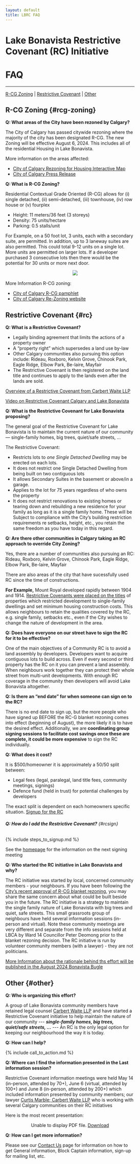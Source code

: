 ```yaml
---
layout: default
title: LBRC FAQ
---
```




<html>
<head>
<meta name="viewport" content="width=device-width, initial-scale=1">
<style>
* {
  box-sizing: border-box;
}

p {
  padding-left: 2rem;
}

ol {
  margin-left: 2rem;
}


h1 {
  text-align: center;
}

h2 {
  padding-bottom: .75rem;
  padding-top: 1rem;
  font-size: 1.5rem;
  font-weight: bold;
}

h6, .h6 {
  font-size: 1rem;
  font-weight: bold!important;
}

b, strong {
    font-weight: bold;
}


blockquote {
  background-color: #FFFF00;
}

table {
  margin-left: auto;
  margin-right: auto;
  margin-bottom: 1rem;
}

tr {
  border-bottom: 1px solid lightgrey;
}

td {
  padding: 1rem;
}

</style>
</head>
</html>


# Lake Bonavista Restrictive Covenant (RC) Initiative
# FAQ

---

 [R-CG Zoning](#rcg-zoning) | [Restrictive Covenant](#rc) | [Other](#other)



## R-CG Zoning {#rcg-zoning}


**Q: What areas of the City have been rezoned by Calgary?**

The City of Calgary has passed citywide rezoning where the majority of the city has been designated R-CG. The new Zoning will be effective August 6, 2024. This includes all of the residential Housing in Lake Bonavista. 

More information on the areas affected:

* [City of Calgary Rezoning for Housing Interactive Map](https://thecityofcalgary.maps.arcgis.com/apps/instant/lookup/index.html?appid=60d7b740704b454481c5a3ca40aae073)
* [City of Calgary Press Release](https://newsroom.calgary.ca/city-council-approves-citywide-rezoning-with-amendments-in-response-to-calgarys-housing-crisis)


**Q: What is R-CG Zoning?**

Residential Contextual Grade Oriented (R-CG) allows for (i) single detached, (ii) semi-detached, (iii) townhouse, (iv) row house or (v) fourplex
* Height: 11 meters/36 feet (3 storeys)
* Density: 75 units/hectare
* Parking: 0.5 stalls/unit

For Example, on a 50 foot lot, 3 units, each with a secondary suite, are permitted. In addition, up to 3 laneway suites are also permitted. This could total 9-12 units on a single lot. More units are permitted on larger lots. If a developer purchased 3 consecutive lots then there would be the potential for 30 units or more next door.

<div style="text-align: center;margin-top: 0.5rem;margin-bottom: 1rem; padding-left: 2rem;">
    <a href="https://www.calgary.ca/content/dam/www/pda/pd/publishingimages/current-projects/R-CG-residential-grade-oriented.pdf"><img style="max-width: 100%;" src="../img/50ft.png "></a>
</div>

More Information R-CG zoning:
* [City of Calgary R-CG pamphlet](https://www.calgary.ca/content/dam/www/pda/pd/publishingimages/current-projects/R-CG-residential-grade-oriented.pdf)
* [City of Calgary Re-Zoning website](https://www.calgary.ca/planning/projects/rezoning-for-housing.html)


## Restrictive Covenant {#rc}


**Q: What is a Restrictive Covenant?**

* Legally binding agreement that limits the actions of a property owner
* A “property right” which supersedes a land use by-law
* Other Calgary communities also pursuing this option include: Rideau, Roxboro, Kelvin Grove, Chinook Park, Eagle Ridge, Elbow Park, Be-laire, Mayfair
* The Restrictive Covenant is then registered on the land title and continues to apply to the lands even after the lands are sold.

[Overview of a Restrictive Covenant from Carbert Waite LLP](/docs/RCOverview.pdf)

[Video on Restrictive Covenant Calgary and  Lake Bonavista](https://www.youtube.com/watch?v=xNtjcQq3iCI&t=657s)


**Q: What is the Restrictive Covenant for Lake Bonavista proposing?**

The general goal of the Restrictive Covenant for Lake Bonavista is to maintain the current nature of our community — single-family homes, big trees, quiet/safe streets, …

The Restrictive Covenant: 

  * Restricts lots to *one Single  Detached  Dwelling*  may be  erected on  each  lots. 
  * It does not restrict one  Single  Detached  Dwelling  from  being   built   on  two   contiguous lots
  * It allows Secondary Suites in the basement or above/in a garage.
  * Applies to the lot for 75 years regardless of who owns the property 
  * It does not restrict renovations to existing homes or tearing down and rebuilding a new residence for your family as long as it is a single family home. These will be Subject to compliance with the City’s building restriction requirements re setbacks, height, etc., you retain the same freedom as you have today in this regard. 

**Q: Are there other communities in Calgary taking an RC approach to override City Zoning?**

Yes,  there are a number of communities also pursuing an RC: Rideau, Roxboro, Kelvin Grove, Chinook Park, Eagle Ridge, Elbow Park, Be-laire, Mayfair

There are also areas of the city that have sucessfully used RC since the time of constructions. 

**For Example,** Mount Royal developed rapidly between 1904 and 1914. [Restrictive Covenants were placed on the titles](https://mrca.ca/our-community/development/restrictive-covenants/) of properties which restricted development to single-family dwellings and set minimum housing construction costs. This allows neighbours to retain the qualities covered by the RC, e.g. single family, setbacks etc., even if the City wishes to change the nature of development in the area.

**Q: Does have everyone on our street have to sign the RC for it to be effective?**

One of the main objectives of a Community RC is to avoid a land assembly by developers. Developers want to acquire contiguous lots to build across. Even if every second or third property has the RC on it you can prevent a land assembly. When neighbours work together they can protect their whole street from multi-unit developments. With enough RC coverage in the community then developers will avoid Lake Bonavista altogether. 


**Q: Is there an “end date” for when someone can sign on to the RC?**

There is no end date to sign up, but the more people who have signed up BEFORE the RC-G blanket rezoning comes into effect (beginning of August), the more likely it is to have the desired effect. Additionally, we are **coordinating group signing sessions to facilitate cost savings once these are complete, it could be more expensive** to sign the RC individually.


**Q: What does it cost?**

It is $500/homeowner it is approximately a 50/50 split between:
* Legal fees (legal, paralegal, land title fees, community meetings, signings)
* Defence fund (held in trust) for potential challenges by developers

The exact split is dependent on each homeowners specific situation. [Signup for the RC](../faq#rcsign)


###### **Q: How do I add the Restrictive Covenant?** {#rcsign}
 
{% include steps_to_signup.md %}

See the [homepage](/) for the information on the next signing meeting

**Q: Who started the RC initiative in Lake Bonavista and why?**

The RC initiative was started by local, concerned community members - your neighbours. If you have been following the [City’s recent approval of R-CG blanket rezoning](https://newsroom.calgary.ca/city-council-approves-citywide-rezoning-with-amendments-in-response-to-calgarys-housing-crisi), you may share the same concern about what could be built beside you in the future. The RC initiative is a strategy to maintain the single family nature of Lake Bonavista with big trees and quiet, safe streets. This small grassroots group of neighbours have held several information sessions (in-person and virtual). Note these community meetings are very different and separate from the info sessions held at LBCA by Ward 14 Councillor Peter Deomong prior to the blanket rezoning decision. The RC initiative is run by volunteer community members (with a lawyer) - they are not politicians. 

[More Information about the rationale behind ths effort will be published in the August 2024 Bonavista Bugle](../essay)

## Other {#other}

**Q: Who is organizing this effort?**

A group of Lake Bonavista community members have retained legal counsel [Carbert Waite LLP](https://carbertwaite.com/) and have started a Restrictive Covenant initiative to help maintain the nature of our community --- ***single-family homes, big trees, quiet/safe streets, ...*** --- An RC is the only legal option for keeping our neighbourhood the way it is today.

**Q: How can I help?**

{% include call_to_action.md %}


**Q: Where can I find the information presented in the Last information session?**

Restrictive Covenant information meetings were held May 14 (in-person, attended by 70+), June 6 (virtual, attended by 100+) and June 8 (in-person, attended by 200+) which included information
presented by community members; our lawyer [Curtis Marble; Carbert Waite LLP](https://carbertwaite.com/calgary-lawyers/curtis-marble/) who is working with several Calgary communities on their RC initiatives

Here is the most recent presentation:
<p align="center">
    <object data="../docs/InfoSlides.pdf" type="application/pdf" width="100%" height="460px">
      <p>Unable to display PDF file. <a href="../docs/InfoSlides.pdf">Download</a></p>
    </object>
 </p>


**Q: How can I get more information?**

Please see our [Contact Us](/contact) page for information on how to get General information, Block Captain information, sign-up for mailing list, etc.


